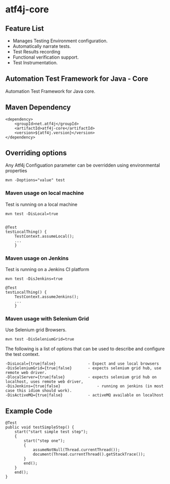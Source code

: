 # atf4j-core

## Feature List

* Manages Testing Environment configuration.
* Automatically narrate tests.
* Test Results recording
* Functional verification support.
* Test Instrumentation.

## Automation Test Framework for Java - Core

Automation Test Framework for Java core.

## Maven Dependency

	<dependency>
		<groupId>net.atf4j</groupId>
		<artifactId>atf4j-core</artifactId>
		<version>${atf4j.version}</version>
	</dependency>



## Overriding options
Any Atf4j Configuation parameter can be overridden using environmental properties

    mvn -Doptions="value" test

### Maven usage on local machine
Test is running on a local machine

	mvn test -DisLocal=true


	@Test
	testLocalThing() {
		TestContext.assumeLocal();
		...
		}

### Maven usage on Jenkins 
Test is running on a Jenkins CI platform

	mvn test -DisJenkins=true

	@Test
	testLocalThing() {
		TestContext.assumeJenkins();
		...
		}

### Maven usage with Selenium Grid

Use Selenium grid Browsers.

	mvn test -DisSeleniumGrid=true


The following is a list of options that can be used to describe and configure the test context.

	-DisLocal={true|false}				- Expect and use local browsers
	-DisSeleniumGrid={true|false}		- expects selenium grid hub, use remote web driver. 
	-DlocalServer={true|false}			- expects selenium grid hub on localhost, uses remote web driver, 
	-DisJenkins={true|false}				- running on jenkins (in most case this idiom should work).
	-DisActiveMQ={true|false}			- activeMQ available on localhost

## Example Code

    @Test
    public void testSimpleStep() {
        start("start simple test step");
        {
            start("step one");
            {
                assumeNotNull(Thread.currentThread());
                document(Thread.currentThread().getStackTrace());
            }
            end();
        }
        end();
    }
